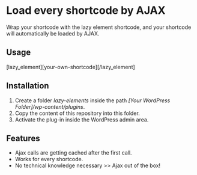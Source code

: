 # Load every shortcode by AJAX
Wrap your shortcode with the lazy element shortcode, and your shortcode will automatically be loaded by AJAX.

## Usage
[lazy_element][your-own-shortcode][/lazy_element]

## Installation
1. Create a folder <em>lazy-elements</em> inside the path <em>[Your WordPress Folder]/wp-content/plugins</em>.
2. Copy the content of this repository into this folder.
3. Activate the plug-in inside the WordPress admin area.

## Features
- Ajax calls are getting cached after the first call.
- Works for every shortcode.
- No technical knowledge necessary >> Ajax out of the box!

